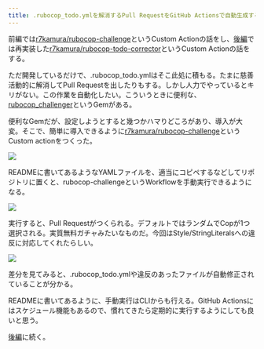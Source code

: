```yaml
---
title: .rubocop_todo.ymlを解消するPull RequestをGitHub Actionsで自動生成する (前編)
---
```

前編では[r7kamura/rubocop-challenge](https://github.com/r7kamura/rubocop-challenge)というCustom Actionの話をし、[後編](https://r7kamura.com/articles/2022-05-15-rubocop-todo-corrector)では再実装した[r7kamura/rubocop-todo-corrector](https://github.com/r7kamura/rubocop-todo-corrector)というCustom Actionの話をする。

ただ開発しているだけで、.rubocop\_todo.ymlはそこ此処に積もる。たまに慈善活動的に解消してPull Requestを出したりもする。しかし人力でやっているとキリがない。この作業を自動化したい。こういうときに便利な、[rubocop\_challenger](https://github.com/ryz310/rubocop_challenger)というGemがある。

便利なGemだが、設定しようとすると幾つかハマりどころがあり、導入が大変。そこで、簡単に導入できるように[r7kamura/rubocop-challenge](https://github.com/r7kamura/rubocop-challenge)というCustom actionをつくった。

![](https://lh3.googleusercontent.com/docs/AG8NV2bc3GQu0HR2L8UdT0b8RTphONPM7JY4BLaWMuye1FMKkikBawoaRvEhAQZOqomgCHn-wqzP15HDi95pf6grk0rLh-tOJNcX2qx08oTRxSXlMTfLh1E8q4z4YLtYf3tR-a82JzEz76IocK6r-H89vR-XG_IhM8rSmXA1l7cKyCNKcNEwTrGq0-jQdg9g64lLYbkD6h05YOefkFvAfjLOjIAZKpeX9Yx8ySlTtJvOqCOeG_l5RIkL7tZNM44OD0Zryjz_mwbk97FsvDheZwxOZaco0g7j1CR0C8Wuek23Vuw7aDPBXsVs-9zyR7PsN3zOZXyEt4BdxEByaIEAwGrdQ_oOjBE_pMAjlUiGKoHJlRqlUm2Odq5lSz1OCLjMRW5QZW1yJWxAknAmoASVYAraoqes1JADT3XGsRG7M7QSWFkVTATisNHwta-T0BMfdPvVxv0535AfjhIxgaGGcsc--qOHguRx5N9YSk-XDosL2qF_UsDsUhmaS2kbYD5K1TAKZ8wcxR6SdWA_D7FUWTEdyvxBP9PAzjVs-AkR9giaNN_G4pEAZ4RWh3CjfykFEa2-Hhw4zGMXYwzTFo8SDF_jQ0h1BMgLhuUg-FFYIC0lQ58twTU608-jckU6TO1CrqxxZaBonKl2297Dv-vtVwG_EFfXx79GLBtXFgm0-7JZK_iOUfRDv8Q-RkIQC1cLAF9joNLbRKRQ5Dn1t-qY11_MJQ7vUaoqIa_2SHEGdfjEf8TqfMU9UwX9n6uM5G62TUnHuAKEOOlOtXccYwXcWjQFvGO5_CMcKxvZsRlJJdsBtnl_T_KpilGUF3-qGa8c1l7hN4bZbucRZc8wOnQ8Uz9uQydgBk91YhyP9rp8GwP6NioF2FeIz_WHT4aYvPj9b-L1GNVcd70GIn7LzZhIdVor1DNNJ4h0oeHrilRRKlYhK9A9iPLN4sAUFQFbegWtjBq3ECI5ZVF4dX7AJV1RlDNP4X0BZPOq2_PbE1vAHQ0oi9Z9fpOYwrNf4qdCvf3pztaF2h2uS8OPKaiizYvE5OwCryWNqLHu6FcUU8dnftW2BIr_SxGPucTm8uDs3hAjiZzfOIlepbssUtkGewZZo8Ikl4AASM5VdhtLXYhmmaqQpu7IuDlPuXoJxN5IUBKMEXy53sV2499IJYkdqv65qxm_amG7hLiIQ1htjTYiDj_D_2ik86Hd7cIMMdi6CBnEbkFwHsrFqtY5rY-ZkQ43JruhuMhAeCxBH1ijpnOCMCJ4eyCHskcG)

READMEに書いてあるようなYAMLファイルを、適当にコピペするなどしてリポジトリに置くと、rubocop-challengeというWorkflowを手動実行できるようになる。

![](https://lh3.googleusercontent.com/docs/AG8NV2Zt3PtDFnwVp-CGCaGqPcOj0NMK0gt6yiaKAfUnWKyKq0qobczRSQotw47U_yXOAaJCAFZ5hikGRxllI0dxkFLCE6BDHmgYOr4L5fDsjtUDG3ktlfX8U4boN3LytIS9VDuHHQNyrMchrNVPuU3ZHrD-fPIwszkyIJmu5VueXe7uhJmcJfoVj571YGg43yJZ5bSJ_bF3TdwO-M-VZmqa-yaoBpHaH0piitSBP21bz3tN8MRjW8gFcfUKm49noAB5pEq6v7DuWPzFEiE-xZiTPzZa7UpW52l2QGHza099hgTOwvFgKQjN4u-IxLOpv6oaygn4BVZZ3ziZmeJz5ty6tESyZ9Fb00zHuosJvXh_tPHKMriTKDa8Fbgb3-RCNEaY0PHjObb85yhDa0mCOzTjH1nO5FzPycJdaf0CwrvVBusCODr0UUsExGEqR6NKgPJdffpPu570wHkcAUEcIzSYDKvhUbBrAO7v3nvQUEta1sVFIY4XR_QJOvN6wQGjR8McOORCbZq5L-Kz6-G2cDzsXkiYB2cPlidG402s4T1g1u4n7WEDDsUbvXbgYdThSpxW4ke0eObeCdqIISiq3pNv4otp41IDytmNkm9IbejIsbT6Syiku9ihkUTIx-2AfSbF87QuSjFw29PZRL1CqkCJj01j-dAWNUzPwNSENP275nGwznPRPU1mIpjhFP_GyvmuY0xj32Zot-v0nrlbtyWPdqbxc4-GZ2M6B2hPnLtU5yRcWRIC7fHVUXPof9NYwtStCUZzyhgjkff5ihDZVVXKc01Y-SOabgjZXYP2LEOVTr-OpV3jNNqxC0vzcoX4M6oOGzv9HZmaKJZ9SXw3xYOAD-HfmxsXMkiLn1ruzEkljiZ6EhMjMVhTIDOHXFeGKpvf4vTDwo8UCXgFEjjcn8JPocNsfMtErRlOPagpFvKaRAJeD_r7HlYmWPPwwheX_EQ7O1etD-vOsNxlgs7CN9A0cagVLAf6chrdmpvnbAeQyZsAMmZZY7ADVFUPSxJalIs9ltH4bXHpht3wFbEJgO0nvtANbpx4IC3a9iuTMW2mcz8di45_fPnAovZTtxscJamr0nTfTumJHSzaUeZrYeOlr47YiFShHdJynAtytudz3dJsG60qMJPj5iy9Rao3pgmSI5We3opZkHCAesTUiAsyzqnG0_CHzIsNYhhZN8cZ0-yJUJN9WXO0MU5bbvbhsAjGgpeDM2VZeWgQKPP5PbmFwSDs90MOQROvge6k3mo6Zs2O2E5U)

実行すると、Pull Requestがつくられる。デフォルトではランダムでCopが1つ選択される。実質無料ガチャみたいなものだ。今回はStyle/StringLiteralsへの違反に対応してくれたらしい。

![](https://lh3.googleusercontent.com/docs/AG8NV2bQo2X4nGr9kW0qwoCrO5MZ-tiOYTMGLXKTUKFV7j1ZuVlyZ0wN5Ft0wjRWuza8tZXWDp7DkibU-4wITA0wTnBfP4aZGl5xYLOHoyyBjDrIdO0IMyOq6gqK7fQariXOc6KHOTH6A3sIf_vYbbqI9OCQzHB_6c7bMmcdQ7U_K6g041hZDWNfg5X2UPHemWN8u61bFy0eCzr0Kl0GFG4XJUGOmOrfniMUIlxAF29CtVbznxW-RCDVfs-lEk0h3lZBUd8wFG4o9IiH642TQXyGCaxmgXxlOsZyuJjEe1To5J1MkS7yJuuH5ky7zjiJJwOnKLvHDpgsYmm7DtqOvis8JkIvu5-EniFSkIPJZcamCbDdWDTmHMeYWWgXXzWVeEdliTOSTxaKnyFzES-UyqQNqLeUr1Wfwn8uEiXxikD53UggRKSkVepWzoT-7mthVaAW5lLTxMXGBVTdd9Uku_hv-QNv4eaHUuKKQnlCqZAj_8q9ATFqMFgUdvnkfTAORiO7_LcbYClmNqGdUeOHppa79M1Y0ZWcbZtH0oupZeHYTXUvJKxYQ3ccxuAm6_PpostUUoBNGv7Ro_3KQxsTkM3QFVWA1pcHfnBo_DfF8r7i1W31_ZJMov0L0slCDEY9b17v7PMJMuWXf8njBjBAo-rNS9ndOCUZbgikPoQLn0zJ-jz2FNNsmHk1qhSrbr1MLaHRN7wFHbX5sliBCZex5BE6LOuSvABmbowfE6SwpHLCaRMDv0AiA2bC8rQ07BLySSA6rg6cd2PZGX2hGvhX9YDEZpLYJRWM9YkgUGUciFF044-nuunDO5A4QJpGy0g3J85RxgOrB7SwffIZFD_cJI3XdpcDfvwt0yPHC3Tsn7W739o4pqaTQ1IduA20mO1f08rCXJc2O-5WcBQU3b-607u1viy4R3lI1IGTrPXhuyq-pOKmWgVE84XthOb69dxVjjkjjp7yi2QmDrVL5m7wV73G0IzafPWZJYo8qzL9bLY40F6N-cJDrHc728eNT6-K34DMgq6ALkHaxTuk7YY-Afb__ryb3g2Pr6842DeL3D5Nwy0ipSMQSQxALf_JQvRVYJwN-XpSHTOPDVKhxlz_q8A8f-Iqxt9NeLP6KpVRxcM3inw-CnaH2qb4ImXCi4l0t9VQ4VLbmLYOzpBicGN39YQODbdbHFZ4keJbsQhF46iQDsq3wjPd1ImR24da7nD8CNmZ6QoRjRhOlTJkg-R3qUMe3If-8dxXcVoUgrJqA5BOA226Nd1E)

差分を見てみると、.rubocop\_todo.ymlや違反のあったファイルが自動修正されていることが分かる。

READMEに書いてあるように、手動実行はCLIからも行える。GitHub Actionsにはスケジュール機能もあるので、慣れてきたら定期的に実行するようにしても良いと思う。

[後編](https://r7kamura.com/articles/2022-05-15-rubocop-todo-corrector)に続く。
